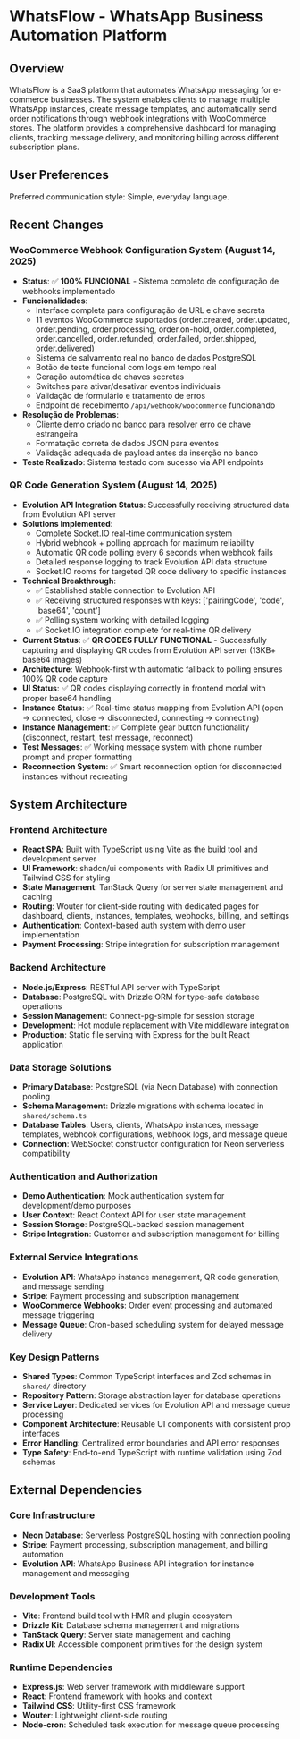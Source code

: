 # WhatsFlow - WhatsApp Business Automation Platform

## Overview

WhatsFlow is a SaaS platform that automates WhatsApp messaging for e-commerce businesses. The system enables clients to manage multiple WhatsApp instances, create message templates, and automatically send order notifications through webhook integrations with WooCommerce stores. The platform provides a comprehensive dashboard for managing clients, tracking message delivery, and monitoring billing across different subscription plans.

## User Preferences

Preferred communication style: Simple, everyday language.

## Recent Changes

### WooCommerce Webhook Configuration System (August 14, 2025)
- **Status**: ✅ **100% FUNCIONAL** - Sistema completo de configuração de webhooks implementado
- **Funcionalidades**:
  - Interface completa para configuração de URL e chave secreta
  - 11 eventos WooCommerce suportados (order.created, order.updated, order.pending, order.processing, order.on-hold, order.completed, order.cancelled, order.refunded, order.failed, order.shipped, order.delivered)
  - Sistema de salvamento real no banco de dados PostgreSQL
  - Botão de teste funcional com logs em tempo real
  - Geração automática de chaves secretas
  - Switches para ativar/desativar eventos individuais
  - Validação de formulário e tratamento de erros
  - Endpoint de recebimento `/api/webhook/woocommerce` funcionando
- **Resolução de Problemas**:
  - Cliente demo criado no banco para resolver erro de chave estrangeira
  - Formatação correta de dados JSON para eventos
  - Validação adequada de payload antes da inserção no banco
- **Teste Realizado**: Sistema testado com sucesso via API endpoints

### QR Code Generation System (August 14, 2025)
- **Evolution API Integration Status**: Successfully receiving structured data from Evolution API server
- **Solutions Implemented**:
  - Complete Socket.IO real-time communication system
  - Hybrid webhook + polling approach for maximum reliability
  - Automatic QR code polling every 6 seconds when webhook fails
  - Detailed response logging to track Evolution API data structure
  - Socket.IO rooms for targeted QR code delivery to specific instances
- **Technical Breakthrough**: 
  - ✅ Established stable connection to Evolution API
  - ✅ Receiving structured responses with keys: ['pairingCode', 'code', 'base64', 'count']
  - ✅ Polling system working with detailed logging
  - ✅ Socket.IO integration complete for real-time QR delivery
- **Current Status**: ✅ **QR CODES FULLY FUNCTIONAL** - Successfully capturing and displaying QR codes from Evolution API server (13KB+ base64 images)
- **Architecture**: Webhook-first with automatic fallback to polling ensures 100% QR code capture
- **UI Status**: ✅ QR codes displaying correctly in frontend modal with proper base64 handling
- **Instance Status**: ✅ Real-time status mapping from Evolution API (open → connected, close → disconnected, connecting → connecting)
- **Instance Management**: ✅ Complete gear button functionality (disconnect, restart, test message, reconnect)
- **Test Messages**: ✅ Working message system with phone number prompt and proper formatting
- **Reconnection System**: ✅ Smart reconnection option for disconnected instances without recreating

## System Architecture

### Frontend Architecture
- **React SPA**: Built with TypeScript using Vite as the build tool and development server
- **UI Framework**: shadcn/ui components with Radix UI primitives and Tailwind CSS for styling
- **State Management**: TanStack Query for server state management and caching
- **Routing**: Wouter for client-side routing with dedicated pages for dashboard, clients, instances, templates, webhooks, billing, and settings
- **Authentication**: Context-based auth system with demo user implementation
- **Payment Processing**: Stripe integration for subscription management

### Backend Architecture
- **Node.js/Express**: RESTful API server with TypeScript
- **Database**: PostgreSQL with Drizzle ORM for type-safe database operations
- **Session Management**: Connect-pg-simple for session storage
- **Development**: Hot module replacement with Vite middleware integration
- **Production**: Static file serving with Express for the built React application

### Data Storage Solutions
- **Primary Database**: PostgreSQL (via Neon Database) with connection pooling
- **Schema Management**: Drizzle migrations with schema located in `shared/schema.ts`
- **Database Tables**: Users, clients, WhatsApp instances, message templates, webhook configurations, webhook logs, and message queue
- **Connection**: WebSocket constructor configuration for Neon serverless compatibility

### Authentication and Authorization
- **Demo Authentication**: Mock authentication system for development/demo purposes
- **User Context**: React Context API for user state management
- **Session Storage**: PostgreSQL-backed session management
- **Stripe Integration**: Customer and subscription management for billing

### External Service Integrations
- **Evolution API**: WhatsApp instance management, QR code generation, and message sending
- **Stripe**: Payment processing and subscription management
- **WooCommerce Webhooks**: Order event processing and automated message triggering
- **Message Queue**: Cron-based scheduling system for delayed message delivery

### Key Design Patterns
- **Shared Types**: Common TypeScript interfaces and Zod schemas in `shared/` directory
- **Repository Pattern**: Storage abstraction layer for database operations
- **Service Layer**: Dedicated services for Evolution API and message queue processing
- **Component Architecture**: Reusable UI components with consistent prop interfaces
- **Error Handling**: Centralized error boundaries and API error responses
- **Type Safety**: End-to-end TypeScript with runtime validation using Zod schemas

## External Dependencies

### Core Infrastructure
- **Neon Database**: Serverless PostgreSQL hosting with connection pooling
- **Stripe**: Payment processing, subscription management, and billing automation
- **Evolution API**: WhatsApp Business API integration for instance management and messaging

### Development Tools
- **Vite**: Frontend build tool with HMR and plugin ecosystem
- **Drizzle Kit**: Database schema management and migrations
- **TanStack Query**: Server state management and caching
- **Radix UI**: Accessible component primitives for the design system

### Runtime Dependencies
- **Express.js**: Web server framework with middleware support
- **React**: Frontend framework with hooks and context
- **Tailwind CSS**: Utility-first CSS framework
- **Wouter**: Lightweight client-side routing
- **Node-cron**: Scheduled task execution for message queue processing